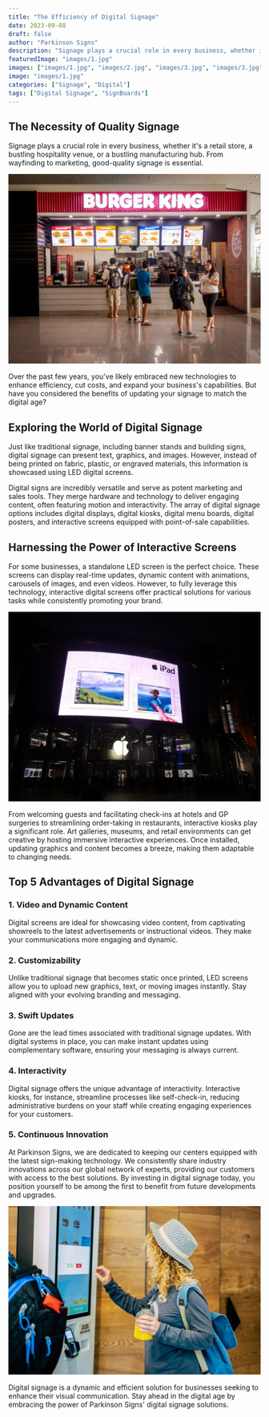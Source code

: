 ```yaml
---
title: "The Efficiency of Digital Signage"
date: 2023-09-08
draft: false
author: "Parkinson Signs"
description: "Signage plays a crucial role in every business, whether it's a retail store, a bustling hospitality venue, or a bustling manufacturing hub. From wayfinding to marketing, good-quality signage is essential."
featuredImage: "images/1.jpg"
images: ["images/1.jpg", "images/2.jpg", "images/3.jpg", "images/3.jpg"]
image: "images/1.jpg"
categories: ["Signage", "Digital"]
tags: ["Digital Signage", "SignBoards"]
---
```


## The Necessity of Quality Signage

Signage plays a crucial role in every business, whether it's a retail store, a bustling hospitality venue, or a bustling manufacturing hub. From wayfinding to marketing, good-quality signage is essential.

![Digital Signage](images/1.jpg)

Over the past few years, you've likely embraced new technologies to enhance efficiency, cut costs, and expand your business's capabilities. But have you considered the benefits of updating your signage to match the digital age?

## Exploring the World of Digital Signage

Just like traditional signage, including banner stands and building signs, digital signage can present text, graphics, and images. However, instead of being printed on fabric, plastic, or engraved materials, this information is showcased using LED digital screens.

Digital signs are incredibly versatile and serve as potent marketing and sales tools. They merge hardware and technology to deliver engaging content, often featuring motion and interactivity. The array of digital signage options includes digital displays, digital kiosks, digital menu boards, digital posters, and interactive screens equipped with point-of-sale capabilities.

## Harnessing the Power of Interactive Screens

For some businesses, a standalone LED screen is the perfect choice. These screens can display real-time updates, dynamic content with animations, carousels of images, and even videos. However, to fully leverage this technology, interactive digital screens offer practical solutions for various tasks while consistently promoting your brand.

![Interactive Digital Signage](images/3.jpg)

From welcoming guests and facilitating check-ins at hotels and GP surgeries to streamlining order-taking in restaurants, interactive kiosks play a significant role. Art galleries, museums, and retail environments can get creative by hosting immersive interactive experiences. Once installed, updating graphics and content becomes a breeze, making them adaptable to changing needs.

## Top 5 Advantages of Digital Signage

### 1. Video and Dynamic Content
Digital screens are ideal for showcasing video content, from captivating showreels to the latest advertisements or instructional videos. They make your communications more engaging and dynamic.

### 2. Customizability
Unlike traditional signage that becomes static once printed, LED screens allow you to upload new graphics, text, or moving images instantly. Stay aligned with your evolving branding and messaging.

### 3. Swift Updates
Gone are the lead times associated with traditional signage updates. With digital systems in place, you can make instant updates using complementary software, ensuring your messaging is always current.

### 4. Interactivity
Digital signage offers the unique advantage of interactivity. Interactive kiosks, for instance, streamline processes like self-check-in, reducing administrative burdens on your staff while creating engaging experiences for your customers.

### 5. Continuous Innovation
At Parkinson Signs, we are dedicated to keeping our centers equipped with the latest sign-making technology. We consistently share industry innovations across our global network of experts, providing our customers with access to the best solutions. By investing in digital signage today, you position yourself to be among the first to benefit from future developments and upgrades.

![Digital Signage Advantages](images/2.jpg)

Digital signage is a dynamic and efficient solution for businesses seeking to enhance their visual communication. Stay ahead in the digital age by embracing the power of Parkinson Signs' digital signage solutions.
